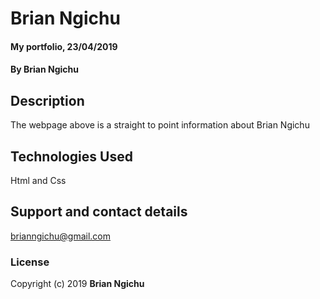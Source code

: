 # Brian Ngichu
#### My portfolio, 23/04/2019
#### By **Brian Ngichu**
## Description
The webpage above is  a straight to point information about Brian Ngichu
## Technologies Used
Html and Css
## Support and contact details
brianngichu@gmail.com
### License
Copyright (c) 2019 **Brian Ngichu**
  
